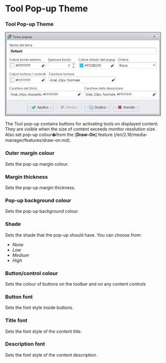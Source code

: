 # Tool Pop-up Theme

### Tool Pop-up Theme
![](/img/theme_toolspopup.png)

The Tool pop-up contains buttons for activating tools on displayed content.
They are visible when the size of content exceeds monitor resolution size.
Also set pop-up colour�from the [__Draw-On__] feature (/en/2.16/media-manager/features/draw-on.md).

### Outer margin colour
Sets the pop-up margin colour.

### Margin thickness
Sets the pop-up margin thickness.

### Pop-up background colour
Sets the pop-up background colour.

### Shade
Sets the shade that the pop-up should have. You can choose from:

* _None_
* _Low_
* _Medium_
* _High_

### Button/control colour
Sets the colour of buttons on the toolbar and on any content controls

### Button font
Sets the font style inside buttons.

### Title font
Sets the font style of the content title.

### Description font
Sets the font style of the content description.
